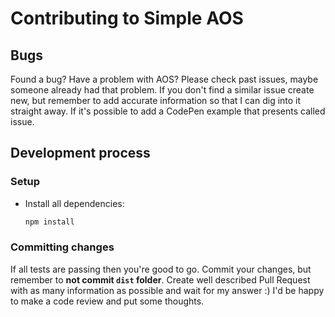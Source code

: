 # Contributing to Simple AOS

## Bugs

Found a bug? Have a problem with AOS? Please check past issues, maybe someone already had that problem. If you don't find a similar issue create new, but remember to add accurate information so that I can dig into it straight away. If it's possible to add a CodePen example that presents called issue.

## Development process

### Setup

- Install all dependencies:

  ```bash
  npm install
  ```

### Committing changes

If all tests are passing then you're good to go. Commit your changes, but remember to **not commit `dist` folder**.
Create well described Pull Request with as many information as possible and wait for my answer :) I'd be happy to make a code review and put some thoughts.
